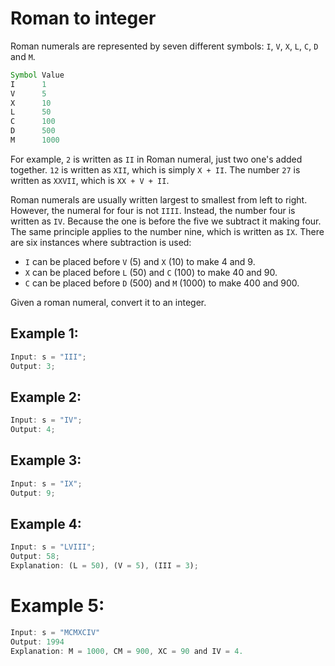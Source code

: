# **Roman to integer**

Roman numerals are represented by seven different symbols: `I`, `V`, `X`, `L`, `C`, `D` and `M`.

```javascript
Symbol Value
I      1
V      5
X      10
L      50
C      100
D      500
M      1000
```

For example, `2` is written as `II` in Roman numeral, just two one's added together. `12` is written as `XII`, which is simply `X + II`. The number `27` is written as `XXVII`, which is `XX + V + II`.

Roman numerals are usually written largest to smallest from left to right. However, the numeral for four is not `IIII`. Instead, the number four is written as `IV`. Because the one is before the five we subtract it making four. The same principle applies to the number nine, which is written as `IX`. There are six instances where subtraction is used:

- `I` can be placed before `V` (5) and `X` (10) to make 4 and 9.
- `X` can be placed before `L` (50) and `C` (100) to make 40 and 90.
- `C` can be placed before `D` (500) and `M` (1000) to make 400 and 900.

Given a roman numeral, convert it to an integer.

## **Example 1:**

```javascript
Input: s = "III";
Output: 3;
```

## **Example 2:**

```javascript
Input: s = "IV";
Output: 4;
```

## **Example 3:**

```javascript
Input: s = "IX";
Output: 9;
```

## **Example 4:**

```javascript
Input: s = "LVIII";
Output: 58;
Explanation: (L = 50), (V = 5), (III = 3);
```

# **Example 5:**

```javascript
Input: s = "MCMXCIV"
Output: 1994
Explanation: M = 1000, CM = 900, XC = 90 and IV = 4.
```
